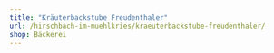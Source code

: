 ```yaml
---
title: "Kräuterbackstube Freudenthaler"
url: /hirschbach-im-muehlkries/kraeuterbackstube-freudenthaler/
shop: Bäckerei
---
```

